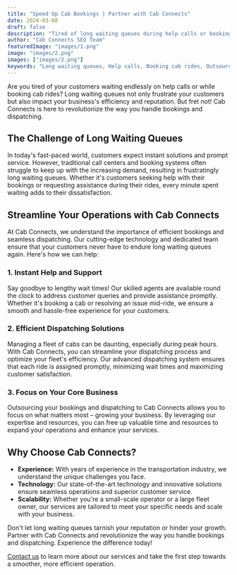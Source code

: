 ```yaml
---
title: "Speed Up Cab Bookings | Partner with Cab Connects"
date: 2024-03-08
draft: false
description: "Tired of long waiting queues during help calls or booking cab rides? Discover how outsourcing your bookings and dispatching to Cab Connects can streamline your operations and enhance customer satisfaction."
author: "Cab Connects SEO Team"
featuredImage: "images/1.png"
image: "images/2.png"
images: ["images/2.png"]
keywords: "Long waiting queues, Help calls, Booking cab rides, Outsource bookings, Dispatching, Cab Connects"
---
```


Are you tired of your customers waiting endlessly on help calls or while booking cab rides? Long waiting queues not only frustrate your customers but also impact your business's efficiency and reputation. But fret not! Cab Connects is here to revolutionize the way you handle bookings and dispatching.

## The Challenge of Long Waiting Queues

In today's fast-paced world, customers expect instant solutions and prompt service. However, traditional call centers and booking systems often struggle to keep up with the increasing demand, resulting in frustratingly long waiting queues. Whether it's customers seeking help with their bookings or requesting assistance during their rides, every minute spent waiting adds to their dissatisfaction.

## Streamline Your Operations with Cab Connects

At Cab Connects, we understand the importance of efficient bookings and seamless dispatching. Our cutting-edge technology and dedicated team ensure that your customers never have to endure long waiting queues again. Here's how we can help:

### 1. Instant Help and Support

Say goodbye to lengthy wait times! Our skilled agents are available round the clock to address customer queries and provide assistance promptly. Whether it's booking a cab or resolving an issue mid-ride, we ensure a smooth and hassle-free experience for your customers.

### 2. Efficient Dispatching Solutions

Managing a fleet of cabs can be daunting, especially during peak hours. With Cab Connects, you can streamline your dispatching process and optimize your fleet's efficiency. Our advanced dispatching system ensures that each ride is assigned promptly, minimizing wait times and maximizing customer satisfaction.

### 3. Focus on Your Core Business

Outsourcing your bookings and dispatching to Cab Connects allows you to focus on what matters most – growing your business. By leveraging our expertise and resources, you can free up valuable time and resources to expand your operations and enhance your services.

## Why Choose Cab Connects?

- **Experience:** With years of experience in the transportation industry, we understand the unique challenges you face.
- **Technology:** Our state-of-the-art technology and innovative solutions ensure seamless operations and superior customer service.
- **Scalability:** Whether you're a small-scale operator or a large fleet owner, our services are tailored to meet your specific needs and scale with your business.

Don't let long waiting queues tarnish your reputation or hinder your growth. Partner with Cab Connects and revolutionize the way you handle bookings and dispatching. Experience the difference today!

[Contact us](/book-free-trial) to learn more about our services and take the first step towards a smoother, more efficient operation.
